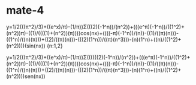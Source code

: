 # mate-4
y=1/2(((π^2)/3)+((e^x)/π)-(1/π))Σ(((2)(-1^n))/(n^2))+(((e^π)(-1^n))/((1^2)+(n^2))π)-((1)/((((1)+(n^2))(π))))cos(nx)+((((-π)(-1^n))/(n))-((1)/((π)(n)))-((1^n)/((n)(π)))+((2)/((π)(n)))-(((2)(1^n))/((π)(n^3)))-(n)(1^n)+((n)/((1^2)+(n^2))))(sin(nx)) {n:1,2}


y=1/2(((π^2)/3)+((e^x)/π)-(1/π))Σ((((((2)(-1^n))/(n^2))+(((e^π)(-1^n))/((1^2)+(n^2))π)-((1)/((((1)+(n^2))(π))))cos(nx)+((((-π)(-1^n))/(n))-((1)/((π)(n)))-((1^n)/((n)(π)))+((2)/((π)(n)))-(((2)(1^n))/((π)(n^3)))-(n)(1^n)+((n)/((1^2)+(n^2))))sen(nx))

